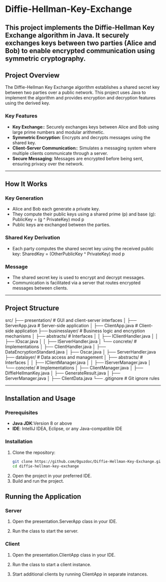 # Diffie-Hellman-Key-Exchange

This project implements the Diffie-Hellman Key Exchange algorithm in Java. It securely exchanges keys between two parties (Alice and Bob) to enable encrypted communication using symmetric cryptography.
---

## Project Overview

The Diffie-Hellman Key Exchange algorithm establishes a shared secret key between two parties over a public network. This project uses Java to implement the algorithm and provides encryption and decryption features using the derived key.

### Key Features
- **Key Exchange:**: Securely exchanges keys between Alice and Bob using large prime numbers and modular arithmetic.
- **Symmetric Encryption**: Encrypts and decrypts messages using the shared key.
- **Client-Server Communication:**: Simulates a messaging system where multiple clients communicate through a server.
- **Secure Messaging**: Messages are encrypted before being sent, ensuring privacy over the network.

---

## How It Works

### Key Generation
- Alice and Bob each generate a private key.
- They compute their public keys using a shared prime (p) and base (g):
PublicKey = (g ^ PrivateKey) mod p
- Public keys are exchanged between the parties.

### Shared Key Derivation
- Each party computes the shared secret key using the received public key:
 SharedKey = (OtherPublicKey ^ PrivateKey) mod p

### Message
- The shared secret key is used to encrypt and decrypt messages.
- Communication is facilitated via a server that routes encrypted messages between clients.

---

## Project Structure

src/
├── presentation/              # GUI and client-server interfaces
│   ├── ServerApp.java         # Server-side application
│   ├── ClientApp.java         # Client-side application
├── businesslayer/             # Business logic and encryption mechanisms
│   ├── abstracts/             # Interfaces
│   │   ├── IClientHandler.java
│   │   ├── IOscar.java
│   │   ├── IServerHandler.java
│   └── concrete/              # Implementations
│       ├── ClientHandler.java
│       ├── DataEncryptionStandard.java
│       ├── Oscar.java
│       ├── ServerHandler.java
├── datalayer/                 # Data access and management
│   ├── abstracts/             # Interfaces
│   │   ├── IClientManager.java
│   │   ├── IServerManager.java
│   └── concrete/              # Implementations
│       ├── ClientManager.java
│       ├── DiffieHellmanKey.java
│       ├── GenerateResult.java
│       ├── ServerManager.java
│       ├── ClientData.java
└── .gitignore                 # Git ignore rules


---

## Installation and Usage

### Prerequisites
- **Java JDK**:Version 8 or above
- **IDE**: IntelliJ IDEA, Eclipse, or any Java-compatible IDE

### Installation
1. Clone the repository:
   ```bash
   git clone https://github.com/Oguzdoc/Diffie-Hellman-Key-Exchange.git
   cd diffie-hellman-key-exchange
   
2. Open the project in your preferred IDE.
3. Build and run the project.

## Running the Application

### Server
1. Open the presentation.ServerApp class in your IDE.

2. Run the class to start the server.

### Client
1. Open the presentation.ClientApp class in your IDE.

2. Run the class to start a client instance.

3. Start additional clients by running ClientApp in separate instances.

